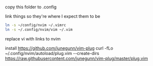 copy this folder to .config

link things so they're where I expect them to be
```bash
ln -s ~/config/nvim ~/.vimrc
ln -s ~/.config/nvim/vim ~/.vim
```

replace vi with links to nvim

install https://github.com/junegunn/vim-plug
curl -fLo ~/.config/nvim/autoload/plug.vim --create-dirs \
    https://raw.githubusercontent.com/junegunn/vim-plug/master/plug.vim
